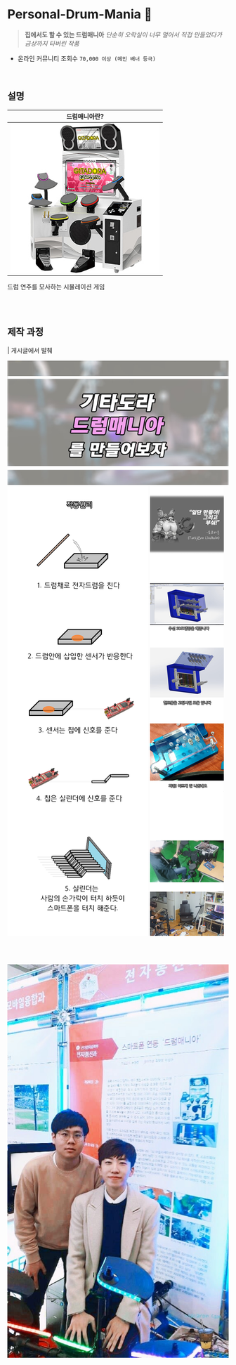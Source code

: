 # Personal-Drum-Mania 🥁
 >  **집에서도 할 수 있는 드럼매니아**
> *단순히 오락실이 너무 멀어서 직접 만들었다가 금상까지 타버린 작품*
- 온라인 커뮤니티 조회수 ```70,000 이상 (메인 배너 등극)```

<br />

## 설명
|<b>드럼매니아란?</b>|
| :--: |
| ![img](./docs/images/drummania.png)
드럼 연주를 모사하는 시뮬레이션 게임


<br />
<br />

## 제작 과정
| 게시글에서 발췌

![img](./docs/images/1.png)
![img](./docs/images/2.png)
![img](./docs/images/3.png)


<br />
<br />

![img](./docs/images/4.jpg)



